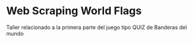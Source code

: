 # Web Scraping World Flags
Taller relacionado a la primera parte del juego tipo QUIZ de Banderas del mundo
